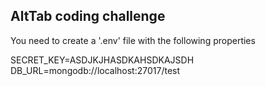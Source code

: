## AltTab coding challenge
You need to create a '.env' file with the following properties

SECRET_KEY=ASDJKJHASDKAHSDKAJSDH
DB_URL=mongodb://localhost:27017/test
